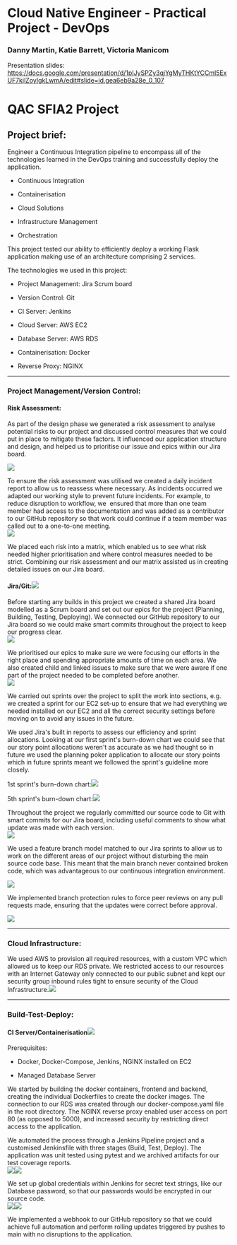 # Cloud Native Engineer - Practical Project - DevOps
### Danny Martin, Katie Barrett, Victoria Manicom

Presentation slides: https://docs.google.com/presentation/d/1pIJySPZy3qjYgMyTHKtYCCml5ExUF7kjlZoyIgkLwmA/edit#slide=id.gea6eb9a28e_0_107

QAC SFIA2 Project
=================

Project brief:
--------------

Engineer a Continuous Integration pipeline to encompass all of the technologies learned in the DevOps training and successfully deploy the application.

-   Continuous Integration

-   Containerisation

-   Cloud Solutions

-   Infrastructure Management

-   Orchestration

This project tested our ability to efficiently deploy a working Flask application making use of an architecture comprising 2 services.

The technologies we used in this project:

-   Project Management: Jira Scrum board

-   Version Control: Git

-   CI Server: Jenkins

-   Cloud Server: AWS EC2

-   Database Server: AWS RDS

-   Containerisation: Docker

-   Reverse Proxy: NGINX

* * * * *

### Project Management/Version Control:

#### Risk Assessment:

As part of the design phase we generated a risk assessment to analyse potential risks to our project and discussed control measures that we could put in place to mitigate these factors. It influenced our application structure and design, and helped us to prioritise our issue and epics within our Jira board.

![](https://lh5.googleusercontent.com/6NO-hyfmT0gYKxzYVgF6DfLDcKVmTODtPtixLqzs3wYSDgWTaE8vAPf5BzrsTvdXl30PDNEepHY_NV1rrYHfvKwB6sn5p7MPLuNEDHS0Ds7diRM3cY4f3xG58VViUE7f-X6eheKI=s0)

To ensure the risk assessment was utilised we created a daily incident report to allow us to reassess where necessary. As incidents occurred we adapted our working style to prevent future incidents. For example, to reduce disruption to workflow, we  ensured that more than one team member had access to the documentation and was added as a contributor to our GitHub repository so that work could continue if a team member was called out to a one-to-one meeting.\
![](https://lh6.googleusercontent.com/t7Peq388VdltGx8D5TxXI0u7BxB5qllaBlpxHHmxHy4ZTSlACPFRqIUs6PFs4GMJssLOjqG6Z1jKbC4TdGh3IdYygytjzHvh7xKyE7BYZSOxP_j46sERZvzQ_1DzZ3uTpQyo4FiE=s0)

We placed each risk into a matrix, which enabled us to see what risk needed higher prioritisation and where control measures needed to be strict. Combining our risk assessment and our matrix assisted us in creating detailed issues on our Jira board.

#### Jira/Git:![](https://lh5.googleusercontent.com/v_7OEVkzB9SOgCK7NZ7Tj4aWNzNQLVubHey1QYqir25AMSa_h2ox2MKUZqpBmj8gBlBQWW8dMrAsrp1oYRvwlJ_KFd1Tlaz0AizGOjsdWYRdAq5HH6euPhMpfLbbLxLhLFyUrlpA=s0)

Before starting any builds in this project we created a shared Jira board modelled as a Scrum board and set out our epics for the project (Planning, Building, Testing, Deploying). We connected our GitHub repository to our Jira board so we could make smart commits throughout the project to keep our progress clear.\
![](https://lh3.googleusercontent.com/3neXGQPcq72-_vGK2ArzuLqzAl18_2-NKRxYs2PjsmJAef-BzRwRMJQ3DdRZUneAaWheomNhu7mpxbPVfyxipQSNZ5mNNlFVFJ06cIhkKGDosqfIzcNHjpsLXTa4R-2I39_wGqmT=s0)

We prioritised our epics to make sure we were focusing our efforts in the right place and spending appropriate amounts of time on each area. We also created child and linked issues to make sure that we were aware if one part of the project needed to be completed before another.\
![](https://lh3.googleusercontent.com/LLrO_2rjmvzYckm0PzqhSzZ0qh8yYADPeE8kxwnSMZYpk0HYgXNZND-IsUX_tJPQgxl1qPyC2d5CXl69Hsahq0Tr920CjOQHiF5BS-W6lNoX8a0D7rc15hlBbf1LveMLAFgtM9BY=s0)

We carried out sprints over the project to split the work into sections, e.g. we created a sprint for our EC2 set-up to ensure that we had everything we needed installed on our EC2 and all the correct security settings before moving on to avoid any issues in the future.

We used Jira's built in reports to assess our efficiency and sprint allocations. Looking at our first sprint's burn-down chart we could see that our story point allocations weren't as accurate as we had thought so in future we used the planning poker application to allocate our story points which in future sprints meant we followed the sprint's guideline more closely.

1st sprint's burn-down chart:![](https://lh5.googleusercontent.com/NbFM80Q9W4ClrgK6j1r4yPmv-fOGMwdFoWoRdCCwj7ewQ80p98hrUlPHbLVJ6S_kRg9WXsDfisbPvmC4XgHSyQvLES9N7Tmpi7zAh2PPpA_yy1j4x4lWnrJiCEMkVA_z8GRQ8cm8=s0)

5th sprint's burn-down chart:![](https://lh4.googleusercontent.com/gSaqrDlkco8Q64mNJ2mboXRznSx1tuQtyz1oIELPJPCGDK2bfR6aM_54DvzmeEXW_HoeJKIOPlePinG6tLP03skIMhVvDB__nkKRreiGNNkDDQJGmBtCIO18d-NSioqny5bevVDQ=s0)

Throughout the project we regularly committed our source code to Git with smart commits for our Jira board, including useful comments to show what update was made with each version.\
![](https://lh4.googleusercontent.com/6zw5gmKDwUoTqcq_QFnFoZvPUZTQ98tm8V4m2oRr7yAkTtEG17OCiZ2xIJ-Vc1vaGFhasXLsCSW2jN1FfPGdFbkktBxvMvR6Ck9gXggqRwzVETKs-INliEm57jhr16x8aQAryS4R=s0)

We used a feature branch model matched to our Jira sprints to allow us to work on the different areas of our project without disturbing the main source code base. This meant that the main branch never contained broken code, which was advantageous to our continuous integration environment. 

![](https://lh3.googleusercontent.com/m8bEk3Y5WokiIkptDyJ5WzXl0wRnujoEwNvZO2jora5HJyC0FrK8sBevBHvqWoELtAK9agAql-SlLjK4BvM0TXwn76uBnK9Z9XqECULJ3YwWmUIVWotsub-L3Jh4hRKh5qRPR62M=s0)

We implemented branch protection rules to force peer reviews on any pull requests made, ensuring that the updates were correct before approval.

![](https://lh3.googleusercontent.com/oClN4iastsN_WuXfhOVGv6F5uqOZLy9b2e0FadGK01vZ7aZhiVdfS1ieaaiKtQXs0EGJ2-jACbZO1O-8Ime4GC4FVRcDjebb0AsmpTqSJMxScTXPjVEz-KXq5Mc8bT7Vb-uIWhUO=s0)

* * * * *

### Cloud Infrastructure:

We used AWS to provision all required resources, with a custom VPC which allowed us to keep our RDS private. We restricted access to our resources with an Internet Gateway only connected to our public subnet and kept our security group inbound rules tight to ensure security of the Cloud Infrastructure.![](https://lh3.googleusercontent.com/yC27QQiHgqtX48lQqkML_leoLMbLvDb5SdF1EaiEA623V0CoK4QaMIbly1kJZjSc4Rfc9D-txK_cP7VZRF9tZ37GqtePO2RVwJlNRDMVjNzgJrRcl9fXHL6beeiiJ7yIZChJt-Zx=s0)

* * * * *

### Build-Test-Deploy:

#### CI Server/Containerisation![](https://lh4.googleusercontent.com/f-T3Lf-8bRztYP9928-SfcxBrxf4JCUgPsvQ9PxfZ5K2AXMHPCZ4Y9hz6l6tHsamoLy8J07aXOY7VJdEZ-7WljQI1GwwZPfDPcVTpU8KxELTfD-ykpk8VTFaCUyJ30mz11hzhCxR=s0)

Prerequisites:

-   Docker, Docker-Compose, Jenkins, NGINX installed on EC2

-   Managed Database Server

We started by building the docker containers, frontend and backend, creating the individual Dockerfiles to create the docker images. The connection to our RDS was created through our docker-compose.yaml file in the root directory. The NGINX reverse proxy enabled user access on port 80 (as opposed to 5000), and increased security by restricting direct access to the application.

We automated the process through a Jenkins Pipeline project and a customised Jenkinsfile with three stages (Build, Test, Deploy). The application was unit tested using pytest and we archived artifacts for our test coverage reports.\
![](https://lh3.googleusercontent.com/fuzvlP8olxizfxd49Z8sRfaY9nHMy2_y5UI9Yh_PSyV1D1sjrbVOUzGWYnkUjLy0NdmmUCvobvKVH10SYdOWY2XIG1a5XvCJjXe5bvqvK3mZgZv6x2goCP1ytx5EWtz-Qlfnc_3A=s0)![](https://lh4.googleusercontent.com/ycADq8PLz8VCXV9h5DzdWkBm6S6At8CBqoFMGgep4PTQY5mLD226q1NPpB_7aLqc8Hkb5vBUpHiZCaj5DvR158ZdIprXeu7yFkF9rT4lbXwr8KnppUW4tzfmpokuGJiA_jIXiw4M=s0)

We set up global credentials within Jenkins for secret text strings, like our Database password, so that our passwords would be encrypted in our source code.\
![](https://lh3.googleusercontent.com/7uyiCekibjpz4-kptUOsm0izGoyJR3BI2WjNchQNRVCVsWshWrvH6mduXXYCRZ1nnsVNEmOtEeDyFGHa2a1vOMN_AFUiVMxV4nxSEt0UHI6-Zy9AOfUD9_J3NFqAKZFRko5U59Uo=s0)![](https://lh6.googleusercontent.com/Qw_RXjp6j7vQWEiBU7yHqodZXxNo-GOwJ9PgZ_AyQVi8ADmkX13fRasV5fU2L9eOgJVLB8nsySE21-I3Wp5nhU7-T7tw4x0T8QdzWEnpT2p18N1pcHNuDWAXLTq_wKp9YQksYL6J=s0)

We implemented a webhook to our GitHub repository so that we could achieve full automation and perform rolling updates triggered by pushes to main with no disruptions to the application.
